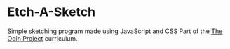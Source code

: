 # Etch-A-Sketch

Simple sketching program made using JavaScript and CSS
Part of the <a href="https://www.theodinproject.com">The Odin Project</a> curriculum.